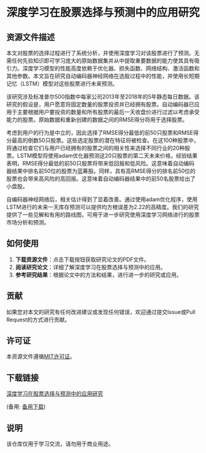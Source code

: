 # 深度学习在股票选择与预测中的应用研究

## 资源文件描述

本文对股票的选择过程进行了系统分析，并使用深度学习对该股票进行了预测。无需任何先验知识即可学习庞大的原始数据集并从中提取重要数据的能力使其具有吸引力。深度学习模型的性能高度依赖于优化器、损失函数、网络结构、激活函数和其他参数。本文旨在研究自动编码器神经网络在选股过程中的性能，并使用长短期记忆（LSTM）模型对这些股票进行未来预测。

该研究涉及标准普尔500指数中每家公司2013年至2018年的5年静态每日数据。该研究的假设是，用户愿意将固定数量的股票投资并已经拥有股票。自动编码器已应用于主要根据用户要投资的数量和所有股票的最后一天收盘价进行过滤以考虑承受能力的股票。原始数据和重新创建的数据之间的RMSE得分将用于选择股票。

考虑到用户的行为是中立的，因此选择了RMSE得分最低的前50只股票和RMSE得分最高的倒数50只股票。这些选定股票的潜在特征将被检查。在这100种股票中，将通过检查它们与用户已经拥有的股票之间的相关性来选择不同行业的20种股票。LSTM模型将使用adam优化器预测这20只股票的第二天未来价格，经验结果表明，RMSE得分最低的前50只股票将带来低回报和低风险。这意味着自动编码器结果中排名前50位的股票为蓝筹股。同样，具有高RMSE得分的排名前50位的股票也会带来高风险的高回报。这意味着自动编码器结果中的前50名股票给出了小盘股。

自编码器神经网络后，相关估计得到了显着改善。通过使用adam优化程序，使用LSTM进行的未来一天库存预测可以提供均方根误差为2.22的高精度。我们的研究提供了一些见解和有用的路线图，可用于进一步研究使用深度学习网络进行的股票市场分析和预测。

## 如何使用

1. **下载资源文件**：点击下载按钮获取研究论文的PDF文件。
2. **阅读研究论文**：详细了解深度学习在股票选择与预测中的应用。
3. **参考研究结果**：根据论文中的方法和结果，进行进一步的研究或应用。

## 贡献

如果您对本文的研究有任何改进建议或发现任何错误，欢迎通过提交Issue或Pull Request的方式进行贡献。

## 许可证

本资源文件遵循[MIT许可证](https://opensource.org/licenses/MIT)。

## 下载链接
[深度学习在股票选择与预测中的应用研究](https://pan.quark.cn/s/4bc4fa887d85) 

(备用: [备用下载](https://pan.baidu.com/s/1f_UUsRIGLJQUgIL8dSTSQQ?pwd=1234))

## 说明

该仓库仅用于学习交流，请勿用于商业用途。

